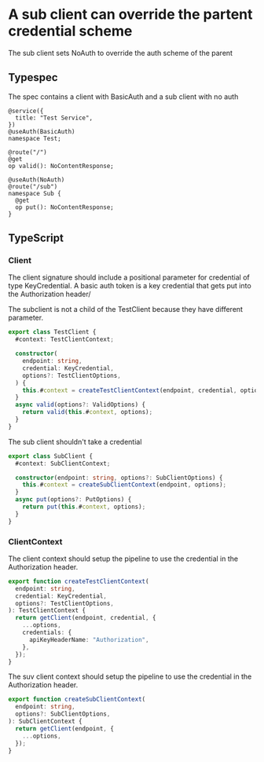 # A sub client can override the partent credential scheme

The sub client sets NoAuth to override the auth scheme of the parent

## Typespec

The spec contains a client with BasicAuth and a sub client with no auth

```tsp
@service({
  title: "Test Service",
})
@useAuth(BasicAuth)
namespace Test;

@route("/")
@get
op valid(): NoContentResponse;

@useAuth(NoAuth)
@route("/sub")
namespace Sub {
  @get
  op put(): NoContentResponse;
}
```

## TypeScript

### Client

The client signature should include a positional parameter for credential of type KeyCredential. A basic auth token is a key credential that gets put into the Authorization header/

The subclient is not a child of the TestClient because they have different parameter.

```ts src/testClient.ts class TestClient
export class TestClient {
  #context: TestClientContext;

  constructor(
    endpoint: string,
    credential: KeyCredential,
    options?: TestClientOptions,
  ) {
    this.#context = createTestClientContext(endpoint, credential, options);
  }
  async valid(options?: ValidOptions) {
    return valid(this.#context, options);
  }
}
```

The sub client shouldn't take a credential

```ts src/testClient.ts class SubClient
export class SubClient {
  #context: SubClientContext;

  constructor(endpoint: string, options?: SubClientOptions) {
    this.#context = createSubClientContext(endpoint, options);
  }
  async put(options?: PutOptions) {
    return put(this.#context, options);
  }
}
```

### ClientContext

The client context should setup the pipeline to use the credential in the Authorization header.

```ts src/api/testClientContext.ts function createTestClientContext
export function createTestClientContext(
  endpoint: string,
  credential: KeyCredential,
  options?: TestClientOptions,
): TestClientContext {
  return getClient(endpoint, credential, {
    ...options,
    credentials: {
      apiKeyHeaderName: "Authorization",
    },
  });
}
```

The suv client context should setup the pipeline to use the credential in the Authorization header.

```ts src/api/subClient/subClientContext.ts function createSubClientContext
export function createSubClientContext(
  endpoint: string,
  options?: SubClientOptions,
): SubClientContext {
  return getClient(endpoint, {
    ...options,
  });
}
```
